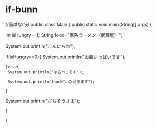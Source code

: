 # if-bunn
//簡単なif分
public class Main {
public static void main(String[] args) {

 int isHungry = 1;
 String food="家系ラーメン（武蔵屋）";

 System.out.println("こんにちわ");
 
 
   if(isHungry==0){
     System.out.println("お腹いっぱいです");
     
    }else{
     System.out.println("はらぺこです");
     
     System.out.println(food+"いただきます");
     
    }
  
  System.out.println("ごちそうさま");
  
    }
   }
